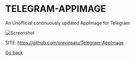 # TELEGRAM-APPIMAGE
 
 An Unofficial continuously updated AppImage for Telegram
 
 ![Screenshot](https://ubuntuhandbook.org/wp-content/uploads/2015/01/telegram-in-ubuntu.jpg)
 
 SITE: https://github.com/srevinsaju/Telegram-AppImage

 [Go back](https://portable-linux-apps.github.io/apps.html)
